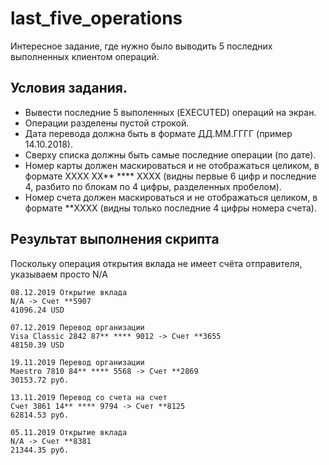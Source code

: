 # last_five_operations
Интересное задание, где нужно было выводить 5 последних выполненных клиентом операций.
## Условия задания.
 - Вывести последние 5 выполенных (EXECUTED) операций на экран.
 - Операции разделены пустой строкой.
 - Дата перевода должна быть в формате ДД.ММ.ГГГГ (пример 14.10.2018).
 - Сверху списка должны быть самые последние операции (по дате).
 - Номер карты должен маскироваться и не отображаться целиком, в формате XXXX XX** **** XXXX (видны первые 6 цифр и последние 4, разбито по блокам по 4 цифры, разделенных пробелом).
 - Номер счета должен маскироваться и не отображаться целиком, в формате **XXXX (видны только последние 4 цифры номера счета).
## Результат выполнения скрипта
Поскольку операция открытия вклада не имеет счёта отправителя, указываем просто N/A
```
08.12.2019 Открытие вклада
N/A -> Счет **5907
41096.24 USD

07.12.2019 Перевод организации
Visa Classic 2842 87** **** 9012 -> Счет **3655
48150.39 USD

19.11.2019 Перевод организации
Maestro 7810 84** **** 5568 -> Счет **2869
30153.72 руб.

13.11.2019 Перевод со счета на счет
Счет 3861 14** **** 9794 -> Счет **8125
62814.53 руб.

05.11.2019 Открытие вклада
N/A -> Счет **8381
21344.35 руб.
```
